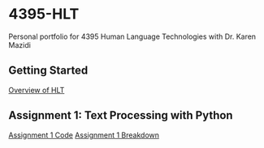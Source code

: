 # 4395-HLT
Personal portfolio for 4395 Human Language Technologies with Dr. Karen Mazidi

## Getting Started

[Overview of HLT](https://github.com/AustinGirouard/4395-HLT/blob/main/Overview_of_NLP.pdf)

## Assignment 1: Text Processing with Python

[Assignment 1 Code](https://github.com/AustinGirouard/4395-HLT/blob/main/Assignment%201%20Files/main.py)
[Assignment 1 Breakdown](https://github.com/AustinGirouard/4395-HLT/blob/main/Assignment%201%20Files/Assignment1_Overview.md)

